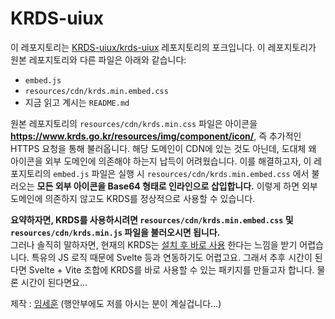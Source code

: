 # KRDS-uiux

이 레포지토리는 [KRDS-uiux/krds-uiux](https://github.com/KRDS-uiux/krds-uiux) 레포지토리의 포크입니다. 이 레포지토리가 원본 레포지토리와 다른 파일은 아래와 같습니다:

- `embed.js`
- `resources/cdn/krds.min.embed.css`
- 지금 읽고 계시는 `README.md`

원본 레포지토리의 `resources/cdn/krds.min.css` 파일은 아이콘을 **https://www.krds.go.kr/resources/img/component/icon/**, 즉 추가적인 HTTPS 요청을 통해 불러옵니다. 해당 도메인이 CDN에 있는 것도 아닌데, 도대체 왜 아이콘을 외부 도메인에 의존해야 하는지 납득이 어려웠습니다. 이를 해결하고자, 이 레포지토리의 `embed.js` 파일은 실행 시 `resources/cdn/krds.min.embed.css` 에서 불러오는 **모든 외부 아이콘을 Base64 형태로 인라인으로 삽입합니다.** 이렇게 하면 외부 도메인에 의존하지 않고도 KRDS를 정상적으로 사용할 수 있습니다.

**요약하자면, KRDS를 사용하시려면 `resources/cdn/krds.min.embed.css` 및 `resources/cdn/krds.min.js` 파일을 불러오시면 됩니다.**  
그러나 솔직히 말하자면, 현재의 KRDS는 <u>설치 후 바로 사용</u> 한다는 느낌을 받기 어렵습니다. 특유의 JS 로직 때문에 Svelte 등과 연동하기도 어렵고요. 그래서 추후 시간이 된다면 Svelte + Vite 조합에 KRDS를 바로 사용할 수 있는 패키지를 만들고자 합니다. 물론 시간이 된다면요...

제작 : [임세훈](https://sh9351.me) (행안부에도 저를 아시는 분이 계실겁니다...)